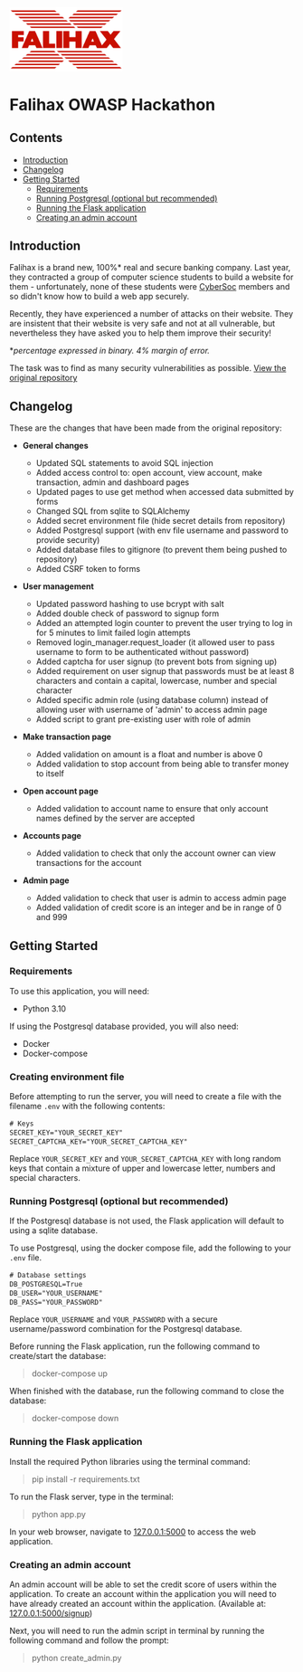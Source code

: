 <img src="static/falihax.png" width="200" />

# Falihax OWASP Hackathon

## Contents
- [Introduction](#Introduction)
- [Changelog](#Changelog)
- [Getting Started](#Getting-Started)
  - [Requirements](#Requirements)
  - [Running Postgresql (optional but recommended)](#Running-Postgresql-(optional-but-recommended))
  - [Running the Flask application](#Running-the-Flask-application)
  - [Creating an admin account](#Creating-an-admin-account)

## Introduction
Falihax is a brand new, 100%* real and secure banking company. Last year, they
contracted a group of computer science students to build a website for them -
unfortunately, none of these students
were [CyberSoc](https://cybersoc.org.uk/?r=falihax) members and so didn't know
how to build a web app securely.

Recently, they have experienced a number of
attacks on their website. They are insistent that their website is very safe and
not at all vulnerable, but nevertheless they have asked you to help them improve
their security!

**percentage expressed in binary. 4% margin of error.*

The task was to find as many security vulnerabilities as possible.
[View the original repository](https://github.com/CyberSoc-Newcastle/owasp-falihax)

## Changelog
These are the changes that have been made from the original repository:
- **General changes**
  - Updated SQL statements to avoid SQL injection
  - Added access control to: open account, view account, make transaction, admin and dashboard pages
  - Updated pages to use get method when accessed data submitted by forms
  - Changed SQL from sqlite to SQLAlchemy
  - Added secret environment file (hide secret details from repository)
  - Added Postgresql support (with env file username and password to provide security)
  - Added database files to gitignore (to prevent them being pushed to repository)
  - Added CSRF token to forms


- **User management**
  - Updated password hashing to use bcrypt with salt
  - Added double check of password to signup form
  - Added an attempted login counter to prevent the user trying to log in for 5 minutes to limit failed login attempts
  - Removed login_manager.request_loader (it allowed user to pass username to form to be authenticated without password)
  - Added captcha for user signup (to prevent bots from signing up)
  - Added requirement on user signup that passwords must be at least 8 characters and contain a capital, lowercase, number and special character
  - Added specific admin role (using database column) instead of allowing user with username of 'admin' to access admin page
  - Added script to grant pre-existing user with role of admin


- **Make transaction page** 
  - Added validation on amount is a float and number is above 0
  - Added validation to stop account from being able to transfer money to itself


- **Open account page**
  - Added validation to account name to ensure that only account names defined by the server are accepted


- **Accounts page**
  - Added validation to check that only the account owner can view transactions for the account


- **Admin page**
  - Added validation to check that user is admin to access admin page
  - Added validation of credit score is an integer and be in range of 0 and 999

## Getting Started

### Requirements
To use this application, you will need:
- Python 3.10

If using the Postgresql database provided, you will also need:
- Docker
- Docker-compose

### Creating environment file
Before attempting to run the server, you will need to create a file with the filename `.env` with the following contents:
```.env
# Keys
SECRET_KEY="YOUR_SECRET_KEY"
SECRET_CAPTCHA_KEY="YOUR_SECRET_CAPTCHA_KEY"
```
Replace `YOUR_SECRET_KEY` and `YOUR_SECRET_CAPTCHA_KEY` with long random keys that contain 
a mixture of upper and lowercase letter, numbers and special characters.

### Running Postgresql (optional but recommended)
If the Postgresql database is not used, the Flask application will default to using a sqlite database.

To use Postgresql, using the docker compose file, add the following to your `.env` file.
```.env
# Database settings
DB_POSTGRESQL=True
DB_USER="YOUR_USERNAME"
DB_PASS="YOUR_PASSWORD"
```
Replace `YOUR_USERNAME` and `YOUR_PASSWORD` with a secure username/password combination
for the Postgresql database.

Before running the Flask application, run the following command to create/start the database:
> docker-compose up

When finished with the database, run the following command to close the database:
> docker-compose down

### Running the Flask application
Install the required Python libraries using the terminal command:
> pip install -r requirements.txt

To run the Flask server, type in the terminal:
> python app.py

In your web browser, navigate to [127.0.0.1:5000](127.0.0.1:5000) to access the web application.

### Creating an admin account
An admin account will be able to set the credit score of users within the application. 
To create an account within the application you will need to have already created an account within
the application. (Available at: [127.0.0.1:5000/signup](127.0.0.1:5000/signup))

Next, you will need to run the admin script in terminal by running the following command and follow the 
prompt:
> python create_admin.py